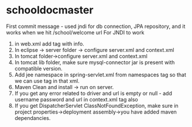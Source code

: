 # schooldocmaster
First commit message - used jndi for db connection, JPA repository, and it works when we hit /school/welcome url
For JNDI to work 
1. in web.xml add <resource-ref> tag with info.
2. In eclipse -> server folder -> configure server.xml and context.xml
3. In tomcat folder->configure server.xml and context.xml
4. In tomcat lib folder, make sure mysql-connector jar is present with compatible version.
5. Add jee namespace in spring-servlet.xml from namespaces tag so that we can use <jee-jndi> tag in that xml.
6. Maven Clean and install -> run on server.
7. If you get any error related to driver and url is empty or null - add username password and url in context.xml tag also
8. If you get DispatcherServlet ClassNotFoundException, make sure in project properties->deployment assembly->you have added maven dependancies.
